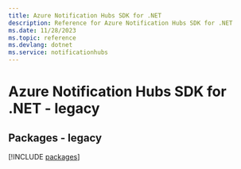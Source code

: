 ```yaml
---
title: Azure Notification Hubs SDK for .NET
description: Reference for Azure Notification Hubs SDK for .NET
ms.date: 11/28/2023
ms.topic: reference
ms.devlang: dotnet
ms.service: notificationhubs
---
```

# Azure Notification Hubs SDK for .NET - legacy
## Packages - legacy
[!INCLUDE [packages](notification-hubs-index.md)]